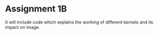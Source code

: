 # Assignment 1B
It will include code which explains the working of different kernels and its impact on image.
